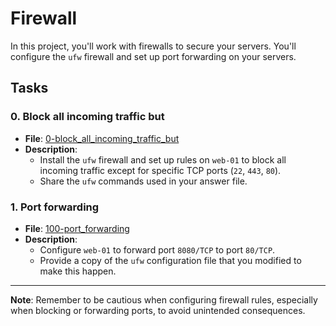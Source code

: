 # Firewall

In this project, you'll work with firewalls to secure your servers. You'll configure the `ufw` firewall and set up port forwarding on your servers.

## Tasks

### 0. Block all incoming traffic but
- **File**: [0-block_all_incoming_traffic_but](./0-block_all_incoming_traffic_but)
- **Description**:
  - Install the `ufw` firewall and set up rules on `web-01` to block all incoming traffic except for specific TCP ports (`22`, `443`, `80`).
  - Share the `ufw` commands used in your answer file.

### 1. Port forwarding
- **File**: [100-port_forwarding](./100-port_forwarding)
- **Description**:
  - Configure `web-01` to forward port `8080/TCP` to port `80/TCP`.
  - Provide a copy of the `ufw` configuration file that you modified to make this happen.

---
**Note**: Remember to be cautious when configuring firewall rules, especially when blocking or forwarding ports, to avoid unintended consequences.
